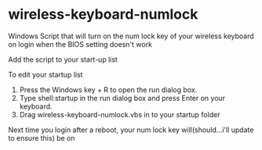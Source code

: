 # wireless-keyboard-numlock
Windows Script that will turn on the num lock key of your wireless keyboard on login when the BIOS setting doesn't work

Add the script to your start-up list

To edit your startup list

1. Press the Windows key + R to open the run dialog box.
2. Type shell:startup in the run dialog box and press Enter on your keyboard.
3. Drag wireless-keyboard-numlock.vbs in to your startup folder

Next time you login after a reboot, your num lock key will(should...i'll update to ensure this) be on
